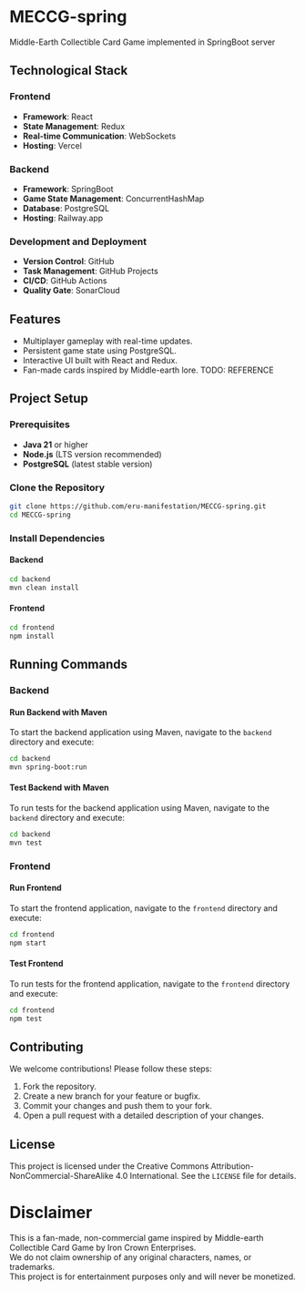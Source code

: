 # MECCG-spring
 Middle-Earth Collectible Card Game implemented in SpringBoot server

## Technological Stack

### Frontend
- **Framework**: React
- **State Management**: Redux
- **Real-time Communication**: WebSockets
- **Hosting**: Vercel

### Backend
- **Framework**: SpringBoot
- **Game State Management**: ConcurrentHashMap
- **Database**: PostgreSQL
- **Hosting**: Railway.app

### Development and Deployment
- **Version Control**: GitHub
- **Task Management**: GitHub Projects
- **CI/CD**: GitHub Actions
- **Quality Gate**: SonarCloud

## Features
- Multiplayer gameplay with real-time updates.
- Persistent game state using PostgreSQL.
- Interactive UI built with React and Redux.
- Fan-made cards inspired by Middle-earth lore. TODO: REFERENCE

## Project Setup

### Prerequisites
- **Java 21** or higher
- **Node.js** (LTS version recommended)
- **PostgreSQL** (latest stable version)

### Clone the Repository
```bash
git clone https://github.com/eru-manifestation/MECCG-spring.git
cd MECCG-spring
```

### Install Dependencies
#### Backend
```bash
cd backend
mvn clean install
```

#### Frontend
```bash
cd frontend
npm install
```

## Running Commands

### Backend

#### Run Backend with Maven
To start the backend application using Maven, navigate to the `backend` directory and execute:

```bash
cd backend
mvn spring-boot:run
```

#### Test Backend with Maven
To run tests for the backend application using Maven, navigate to the `backend` directory and execute:

```bash
cd backend
mvn test
```

### Frontend

#### Run Frontend
To start the frontend application, navigate to the `frontend` directory and execute:
```bash
cd frontend
npm start
```

#### Test Frontend
To run tests for the frontend application, navigate to the `frontend` directory and execute:
```bash
cd frontend
npm test
```

## Contributing
We welcome contributions! Please follow these steps:
1. Fork the repository.
2. Create a new branch for your feature or bugfix.
3. Commit your changes and push them to your fork.
4. Open a pull request with a detailed description of your changes.

## License
This project is licensed under the Creative Commons Attribution-NonCommercial-ShareAlike 4.0 International. See the `LICENSE` file for details.


# Disclaimer
This is a fan-made, non-commercial game inspired by Middle-earth Collectible Card Game by Iron Crown Enterprises.  
We do not claim ownership of any original characters, names, or trademarks.  
This project is for entertainment purposes only and will never be monetized.
